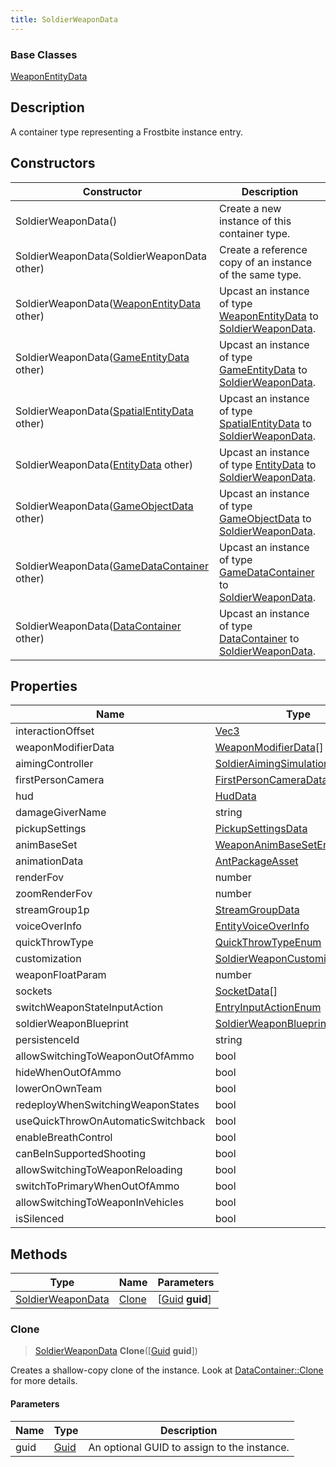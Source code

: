 ```yaml
---
title: SoldierWeaponData
---
```

### Base Classes

[WeaponEntityData](WeaponEntityData)

## Description

A container type representing a Frostbite instance entry.

## Constructors

| Constructor                                                                  | Description                                                                                                               |
| ---------------------------------------------------------------------------- | ------------------------------------------------------------------------------------------------------------------------- |
| SoldierWeaponData()                                                          | Create a new instance of this container type.                                                                             |
| SoldierWeaponData(SoldierWeaponData other)                                   | Create a reference copy of an instance of the same type.                                                                  |
| SoldierWeaponData([WeaponEntityData](WeaponEntityData) other)                | Upcast an instance of type [WeaponEntityData](WeaponEntityData) to [SoldierWeaponData](SoldierWeaponData).                |
| SoldierWeaponData([GameEntityData](GameEntityData) other)                    | Upcast an instance of type [GameEntityData](GameEntityData) to [SoldierWeaponData](SoldierWeaponData).                    |
| SoldierWeaponData([SpatialEntityData](SpatialEntityData) other)              | Upcast an instance of type [SpatialEntityData](SpatialEntityData) to [SoldierWeaponData](SoldierWeaponData).              |
| SoldierWeaponData([EntityData](EntityData) other)                            | Upcast an instance of type [EntityData](EntityData) to [SoldierWeaponData](SoldierWeaponData).                            |
| SoldierWeaponData([GameObjectData](GameObjectData) other)                    | Upcast an instance of type [GameObjectData](GameObjectData) to [SoldierWeaponData](SoldierWeaponData).                    |
| SoldierWeaponData([GameDataContainer](GameDataContainer) other)              | Upcast an instance of type [GameDataContainer](GameDataContainer) to [SoldierWeaponData](SoldierWeaponData).              |
| SoldierWeaponData([DataContainer](/vext/ref/shared/class/datacontainer) other) | Upcast an instance of type [DataContainer](/vext/ref/shared/class/datacontainer) to [SoldierWeaponData](SoldierWeaponData). |

## Properties

| Name                               | Type                                                               | Description |
| ---------------------------------- | ------------------------------------------------------------------ | ----------- |
| interactionOffset                  | [Vec3](/vext/ref/shared/class/vec3)                                  |             |
| weaponModifierData                 | [WeaponModifierData](WeaponModifierData)\[\]                       |             |
| aimingController                   | [SoldierAimingSimulationData](SoldierAimingSimulationData)         |             |
| firstPersonCamera                  | [FirstPersonCameraData](FirstPersonCameraData)                     |             |
| hud                                | [HudData](HudData)                                                 |             |
| damageGiverName                    | string                                                             |             |
| pickupSettings                     | [PickupSettingsData](PickupSettingsData)                           |             |
| animBaseSet                        | [WeaponAnimBaseSetEnum](WeaponAnimBaseSetEnum)                     |             |
| animationData                      | [AntPackageAsset](AntPackageAsset)                                 |             |
| renderFov                          | number                                                             |             |
| zoomRenderFov                      | number                                                             |             |
| streamGroup1p                      | [StreamGroupData](StreamGroupData)                                 |             |
| voiceOverInfo                      | [EntityVoiceOverInfo](EntityVoiceOverInfo)                         |             |
| quickThrowType                     | [QuickThrowTypeEnum](QuickThrowTypeEnum)                           |             |
| customization                      | [SoldierWeaponCustomizationAsset](SoldierWeaponCustomizationAsset) |             |
| weaponFloatParam                   | number                                                             |             |
| sockets                            | [SocketData](SocketData)\[\]                                       |             |
| switchWeaponStateInputAction       | [EntryInputActionEnum](EntryInputActionEnum)                       |             |
| soldierWeaponBlueprint             | [SoldierWeaponBlueprint](SoldierWeaponBlueprint)                   |             |
| persistenceId                      | string                                                             |             |
| allowSwitchingToWeaponOutOfAmmo    | bool                                                               |             |
| hideWhenOutOfAmmo                  | bool                                                               |             |
| lowerOnOwnTeam                     | bool                                                               |             |
| redeployWhenSwitchingWeaponStates  | bool                                                               |             |
| useQuickThrowOnAutomaticSwitchback | bool                                                               |             |
| enableBreathControl                | bool                                                               |             |
| canBeInSupportedShooting           | bool                                                               |             |
| allowSwitchingToWeaponReloading    | bool                                                               |             |
| switchToPrimaryWhenOutOfAmmo       | bool                                                               |             |
| allowSwitchingToWeaponInVehicles   | bool                                                               |             |
| isSilenced                         | bool                                                               |             |

## Methods

| Type                                   | Name            | Parameters                                     |
| -------------------------------------- | --------------- | ---------------------------------------------- |
| [SoldierWeaponData](SoldierWeaponData) | [Clone](#clone) | \[[Guid](/vext/ref/shared/class/guid) **guid**\] |

### Clone

> [SoldierWeaponData](SoldierWeaponData) **Clone**(\[[Guid](/vext/ref/shared/class/guid) **guid**\])

Creates a shallow-copy clone of the instance. Look at [DataContainer::Clone](/vext/ref/shared/class/datacontainer#clone) for more details.

#### Parameters

| Name | Type         | Description                                 |
| ---- | ------------ | ------------------------------------------- |
| guid | [Guid](Guid) | An optional GUID to assign to the instance. |
